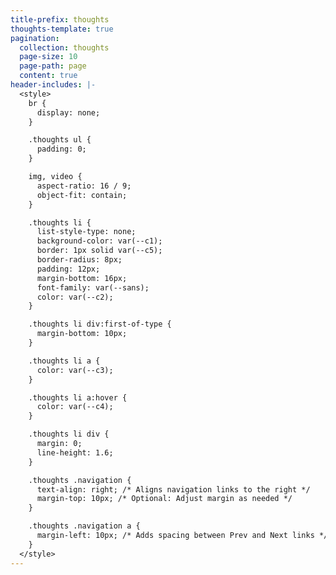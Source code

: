 ```yaml
---
title-prefix: thoughts
thoughts-template: true
pagination:
  collection: thoughts
  page-size: 10
  page-path: page
  content: true
header-includes: |-
  <style>
    br {
      display: none;
    }

    .thoughts ul {
      padding: 0;
    }

    img, video {
      aspect-ratio: 16 / 9;
      object-fit: contain;
    }

    .thoughts li {
      list-style-type: none;
      background-color: var(--c1);
      border: 1px solid var(--c5);
      border-radius: 8px;
      padding: 12px;
      margin-bottom: 16px;
      font-family: var(--sans);
      color: var(--c2);
    }

    .thoughts li div:first-of-type {
      margin-bottom: 10px;
    }

    .thoughts li a {
      color: var(--c3);
    }

    .thoughts li a:hover {
      color: var(--c4);
    }

    .thoughts li div {
      margin: 0;
      line-height: 1.6;
    }

    .thoughts .navigation {
      text-align: right; /* Aligns navigation links to the right */
      margin-top: 10px; /* Optional: Adjust margin as needed */
    }

    .thoughts .navigation a {
      margin-left: 10px; /* Adds spacing between Prev and Next links */
    }
  </style>
---
```

